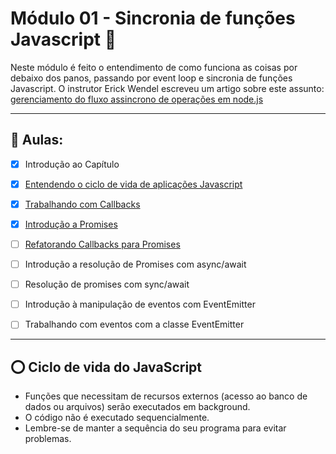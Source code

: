 # Módulo 01 - Sincronia de funções Javascript 🚀

Neste módulo é feito o entendimento de como funciona as coisas por debaixo dos panos, passando por event loop e sincronia de funções Javascript. O instrutor Erick Wendel escreveu um artigo sobre este assunto: [gerenciamento do fluxo assincrono de operações em node.js](https://imasters.com.br/desenvolvimento/gerenciando-o-fluxo-assincrono-de-operacoes-em-nodejs)

---

## 🤯 Aulas:

- [x] Introdução ao Capítulo
- [x] [Entendendo o ciclo de vida de aplicações Javascript](#ciclo-de-vida-js)
- [x] [Trabalhando com Callbacks](./callbacks)
- [x] [Introdução a Promises](./promises)
- [ ] [Refatorando Callbacks para Promises](./refatoracao)
- [ ] Introdução a resolução de Promises com async/await
- [ ] Resolução de promises com sync/await
- [ ] Introdução à manipulação de eventos com EventEmitter
- [ ] Trabalhando com eventos com a classe EventEmitter


---

<div id="ciclo-de-vida-js">

## ⭕️ Ciclo de vida do JavaScript

- Funções que necessitam de recursos externos (acesso ao banco de dados ou arquivos) serão executados em background.
- O código não é executado sequencialmente.
- Lembre-se de manter a sequência do seu programa para evitar problemas.
